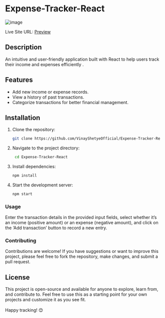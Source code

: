 # Expense-Tracker-React
![image](https://github.com/VinayShetyeOfficial/Expense-Tracker-React/assets/100470361/1944607d-6cc3-4787-91d8-e66aa1870737)

Live Site URL: [Preview](https://66736eaedd68c8b7f2fc2452--frabjous-gelato-dc0ae9.netlify.app/)

## Description
An intuitive and user-friendly application built with React to help users track their income and expenses efficiently     .
   
## Features
- Add new income or expense records.
- View a history of past transactions.
- Categorize transactions for better financial management.

## Installation 
1. Clone the repository: 
   ```bash
   git clone https://github.com/VinayShetyeOfficial/Expense-Tracker-React.git
   ```
 
2. Navigate to the project directory:
   ```bash
    cd Expense-Tracker-React
   ```
   
3. Install dependencies:
   ```bash
   npm install 
   ```

4. Start the development server:
   ```bash
   npm start
   ```

### Usage
Enter the transaction details in the provided input fields, select whether it’s an income (positive amount) or an expense (negative amount), and click on the ‘Add transaction’ button to record a new entry.

### Contributing
Contributions are welcome! If you have suggestions or want to improve this project, please feel free to fork the repository, make changes, and submit a pull request.

## License
This project is open-source and available for anyone to explore, learn from, and contribute to.
Feel free to use this as a starting point for your own projects and customize it as you see fit. <br><br> Happy tracking! 😊
